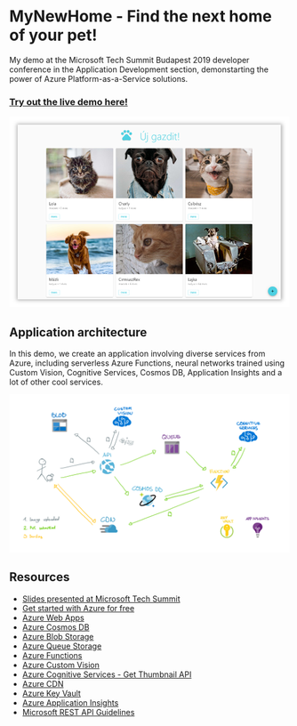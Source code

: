 # MyNewHome - Find the next home of your pet!

My demo at the Microsoft Tech Summit Budapest 2019 developer conference in the Application Development section, demonstarting the power of Azure Platform-as-a-Service solutions.

### [Try out the live demo here!](https://ujgazdit-3.azurewebsites.net/)

![Screenshot](/readme-images/ScreenshotShadow.png)

## Application architecture

In this demo, we create an application involving diverse services from Azure, including serverless Azure Functions, neural networks trained using Custom Vision, Cognitive Services, Cosmos DB, Application Insights and a lot of other cool services.

![Architecture diagram](/readme-images/Architecture.png)

## Resources

- [Slides presented at Microsoft Tech Summit](/The%20Superpower%20of%20Azure%20PaaS%20-%20Microsoft%20Tech%20Summit%202019.pdf)
- [Get started with Azure for free](https://azure.microsoft.com/en-us/free/)
- [Azure Web Apps](https://azure.microsoft.com/en-us/services/app-service/web/)
- [Azure Cosmos DB](https://azure.microsoft.com/en-us/services/cosmos-db/)
- [Azure Blob Storage](https://azure.microsoft.com/en-us/services/storage/blobs/)
- [Azure Queue Storage](https://azure.microsoft.com/en-us/services/storage/queues/)
- [Azure Functions](https://azure.microsoft.com/en-us/services/functions/)
- [Azure Custom Vision](https://azure.microsoft.com/en-us/services/cognitive-services/custom-vision-service/)
- [Azure Cognitive Services - Get Thumbnail API](https://azure.microsoft.com/en-us/services/cognitive-services/computer-vision/)
- [Azure CDN](https://azure.microsoft.com/en-us/services/cdn/)
- [Azure Key Vault](https://azure.microsoft.com/en-us/services/key-vault/)
- [Azure Application Insights](https://docs.microsoft.com/en-us/azure/azure-monitor/overview)
- [Microsoft REST API Guidelines](https://github.com/Microsoft/api-guidelines/blob/vNext/Guidelines.md)
